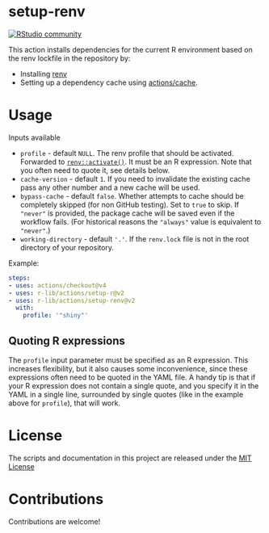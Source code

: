 # setup-renv

[![RStudio community](https://img.shields.io/badge/community-github--actions-blue?style=social&logo=rstudio&logoColor=75AADB)](https://community.rstudio.com/new-topic?category=Package%20development&tags=github-actions)

This action installs dependencies for the current R environment based on the renv lockfile in the repository by:

- Installing [renv](https://rstudio.github.io/renv/articles/renv.html)
- Setting up a dependency cache using [actions/cache](https://github.com/actions/cache).

# Usage

Inputs available

- `profile` - default `NULL`. The renv profile that should be activated.
Forwarded to
[`renv::activate()`](https://rstudio.github.io/renv/reference/activate.html). It
must be an R expression. Note that you often need to quote it, see details
below.
- `cache-version` - default `1`. If you need to invalidate the existing cache pass any other number and a new cache will be used.
- `bypass-cache` - default `false`. Whether attempts to cache should be
completely skipped (for non GitHub testing). Set to `true` to skip. If
`"never"` is provided, the package cache will be saved even if the workflow
fails. (For historical reasons the `"always"` value is equivalent to
`"never"`.)
- `working-directory` - default `'.'`. If the `renv.lock` file is not in the root directory of your repository.

Example:

```yaml
steps:
- uses: actions/checkout@v4
- uses: r-lib/actions/setup-r@v2
- uses: r-lib/actions/setup-renv@v2
  with:
    profile: '"shiny"'
```

## Quoting R expressions

The `profile` input parameter must be specified as an R expression.
This increases flexibility, but it also causes some inconvenience, since
these expressions often need to be quoted in the YAML file.
A handy tip is that if your R expression does not contain a single quote,
and you specify it in the YAML in a single line, surrounded by single
quotes (like in the example above for `profile`), that will work.

# License

The scripts and documentation in this project are released under the [MIT License](LICENSE)

# Contributions

Contributions are welcome!
